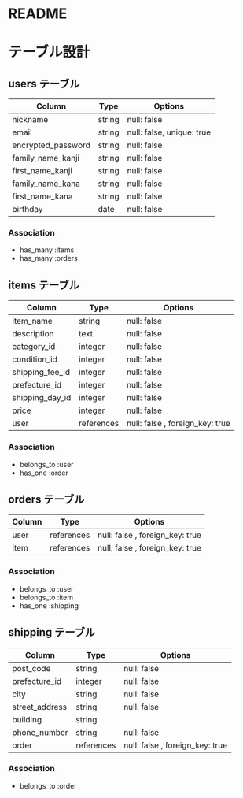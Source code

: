 # README

# テーブル設計

## users テーブル

| Column             | Type   | Options     |
| ------------------ | ------ | ----------- |
| nickname           | string | null: false |
| email              | string | null: false, unique: true |
| encrypted_password | string | null: false |
| family_name_kanji  | string | null: false |
| first_name_kanji   | string | null: false |
| family_name_kana   | string | null: false |
| first_name_kana    | string | null: false |
| birthday           | date   | null: false |

### Association

- has_many :items
- has_many :orders

## items テーブル

| Column             | Type   | Options     |
| ------------------ | ------ | ----------- |
| item_name          | string | null: false |
| description        | text   | null: false |
| category_id        | integer | null: false |
| condition_id       | integer | null: false |
| shipping_fee_id    | integer | null: false |
| prefecture_id      | integer | null: false |
| shipping_day_id    | integer| null: false |
| price              | integer| null: false |
| user               | references | null: false , foreign_key: true |

### Association

- belongs_to :user
- has_one :order

## orders テーブル　

| Column             | Type   | Options     |
| ------------------ | ------ | ----------- |
| user               | references | null: false , foreign_key: true |
| item               | references | null: false , foreign_key: true |

### Association

- belongs_to :user
- belongs_to :item
- has_one :shipping

## shipping テーブル

| Column             | Type   | Options     |
| ------------------ | ------ | ----------- |
| post_code          | string | null: false |
| prefecture_id      | integer| null: false |
| city               | string | null: false |
| street_address     | string | null: false |
| building           | string |
| phone_number       | string | null: false |
| order           | references | null: false , foreign_key: true |

### Association

- belongs_to :order